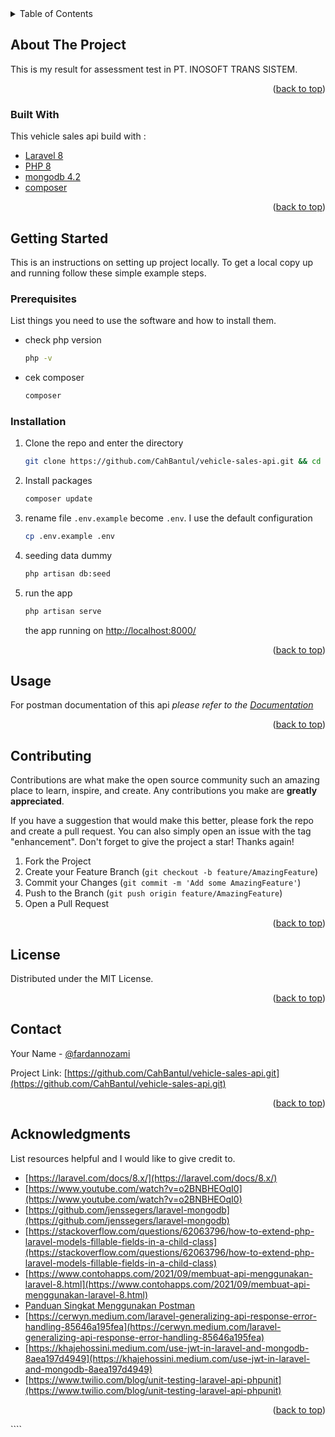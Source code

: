 <div id="top"></div>
<!--
*** Thanks for checking out the Best-README-Template. If you have a suggestion
*** that would make this better, please fork the repo and create a pull request
*** or simply open an issue with the tag "enhancement".
*** Don't forget to give the project a star!
*** Thanks again! Now go create something AMAZING! :D
-->

<!-- PROJECT SHIELDS -->
<!--
*** I'm using markdown "reference style" links for readability.
*** Reference links are enclosed in brackets [ ] instead of parentheses ( ).
*** See the bottom of this document for the declaration of the reference variables
*** for contributors-url, forks-url, etc. This is an optional, concise syntax you may use.
*** https://www.markdownguide.org/basic-syntax/#reference-style-links
-->

<!-- TABLE OF CONTENTS -->
<details>
  <summary>Table of Contents</summary>
  <ol>
    <li>
      <a href="#about-the-project">About The Project</a>
      <ul>
        <li><a href="#built-with">Built With</a></li>
      </ul>
    </li>
    <li>
      <a href="#getting-started">Getting Started</a>
      <ul>
        <li><a href="#prerequisites">Prerequisites</a></li>
        <li><a href="#installation">Installation</a></li>
      </ul>
    </li>
    <li><a href="#usage">Usage</a></li>
    <li><a href="#roadmap">Roadmap</a></li>
    <li><a href="#contributing">Contributing</a></li>
    <li><a href="#license">License</a></li>
    <li><a href="#contact">Contact</a></li>
    <li><a href="#acknowledgments">Acknowledgments</a></li>
  </ol>
</details>

<!-- ABOUT THE PROJECT -->

## About The Project

This is my result for assessment test in PT. INOSOFT TRANS SISTEM.

<p align="right">(<a href="#top">back to top</a>)</p>

### Built With

This vehicle sales api build with :

-   [Laravel 8](https://laravel.com/docs/8.x)
-   [PHP 8](https://www.php.net/downloads.php)
-   [mongodb 4.2](https://www.mongodb.com/docs/v4.2/installation/)
-   [composer](https://getcomposer.org/download/)

<p align="right">(<a href="#top">back to top</a>)</p>

<!-- GETTING STARTED -->

## Getting Started

This is an instructions on setting up project locally.
To get a local copy up and running follow these simple example steps.

### Prerequisites

List things you need to use the software and how to install them.

-   check php version
    ```sh
    php -v
    ```
-   cek composer
    ```sh
    composer
    ```

### Installation

1. Clone the repo and enter the directory
    ```sh
    git clone https://github.com/CahBantul/vehicle-sales-api.git && cd vehicle-sales-api
    ```
2. Install packages
    ```sh
    composer update
    ```
3. rename file `.env.example` become `.env`. I use the default configuration

    ```sh
    cp .env.example .env
    ```

4. seeding data dummy

    ```sh
    php artisan db:seed
    ```

5. run the app
    ```sh
    php artisan serve
    ```
    the app running on [http://localhost:8000/](http://localhost:8000/)
    <p align="right">(<a href="#top" >back to top</a>)</p>

<!-- USAGE EXAMPLES -->

## Usage

For postman documentation of this api _please refer to the [Documentation](https://documenter.getpostman.com/view/11537842/VUjTihVy)_

<p align="right">(<a href="#top">back to top</a>)</p>

<!-- CONTRIBUTING -->

## Contributing

Contributions are what make the open source community such an amazing place to learn, inspire, and create. Any contributions you make are **greatly appreciated**.

If you have a suggestion that would make this better, please fork the repo and create a pull request. You can also simply open an issue with the tag "enhancement".
Don't forget to give the project a star! Thanks again!

1. Fork the Project
2. Create your Feature Branch (`git checkout -b feature/AmazingFeature`)
3. Commit your Changes (`git commit -m 'Add some AmazingFeature'`)
4. Push to the Branch (`git push origin feature/AmazingFeature`)
5. Open a Pull Request

<p align="right">(<a href="#top">back to top</a>)</p>

<!-- LICENSE -->

## License

Distributed under the MIT License.

<p align="right">(<a href="#top">back to top</a>)</p>

<!-- CONTACT -->

## Contact

Your Name - [@fardannozami](https://twitter.com/fardannozami)

Project Link: [https://github.com/CahBantul/vehicle-sales-api.git](https://github.com/CahBantul/vehicle-sales-api.git)

<p align="right">(<a href="#top">back to top</a>)</p>

<!-- ACKNOWLEDGMENTS -->

## Acknowledgments

List resources helpful and I would like to give credit to.

-   [https://laravel.com/docs/8.x/](https://laravel.com/docs/8.x/)
-   [https://www.youtube.com/watch?v=o2BNBHEOqI0](https://www.youtube.com/watch?v=o2BNBHEOqI0)
-   [https://github.com/jenssegers/laravel-mongodb](https://github.com/jenssegers/laravel-mongodb)
-   [https://stackoverflow.com/questions/62063796/how-to-extend-php-laravel-models-fillable-fields-in-a-child-class](https://stackoverflow.com/questions/62063796/how-to-extend-php-laravel-models-fillable-fields-in-a-child-class)
-   [https://www.contohapps.com/2021/09/membuat-api-menggunakan-laravel-8.html](https://www.contohapps.com/2021/09/membuat-api-menggunakan-laravel-8.html)
-   [Panduan Singkat Menggunakan Postman](https://kotakode.com/blogs/16235/Panduan-Singkat-Menggunakan-Postman)
-   [https://cerwyn.medium.com/laravel-generalizing-api-response-error-handling-85646a195fea](https://cerwyn.medium.com/laravel-generalizing-api-response-error-handling-85646a195fea)
-   [https://khajehossini.medium.com/use-jwt-in-laravel-and-mongodb-8aea197d4949](https://khajehossini.medium.com/use-jwt-in-laravel-and-mongodb-8aea197d4949)
-   [https://www.twilio.com/blog/unit-testing-laravel-api-phpunit](https://www.twilio.com/blog/unit-testing-laravel-api-phpunit)

<p align="right">(<a href="#top">back to top</a>)</p>
````
